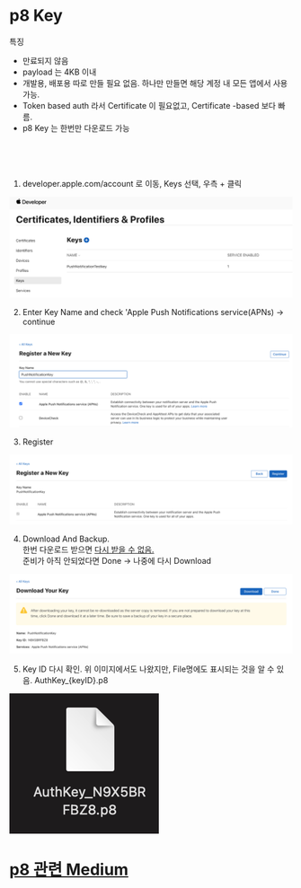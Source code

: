 # p8 Key

특징
- 만료되지 않음
- payload 는 4KB 이내
- 개발용, 배포용 따로 만들 필요 없음. 하나만 만들면 해당 계정 내 모든 앱에서 사용 가능.
- Token based auth 라서 Certificate 이 필요없고, Certificate -based 보다 빠름. 
- p8 Key 는 한번만 다운로드 가능

<br><br><br>

1. developer.apple.com/account 로 이동, Keys 선택, 우측 + 클릭

![](/iOS/Push%20Notification/images/gettingP8-1.png)


2. Enter Key Name and check 'Apple Push Notifications service(APNs) -> continue

![](/iOS/Push%20Notification/images/gettingP8-2.png)

3. Register

![](/iOS/Push%20Notification/images/gettingP8-3.png)

4. Download And Backup.  
한번 다운로드 받으면 <ins>다시 받을 수 없음.</ins>  
준비가 아직 안되었다면 Done -> 나중에 다시 Download 

![](/iOS/Push%20Notification/images/gettingP8-4.png)

5. Key ID 다시 확인. 위 이미지에서도 나왔지만, File명에도 표시되는 것을 알 수 있음. AuthKey_{keyID}.p8

![](/iOS/Push%20Notification/images/gettingP8-5.png)


# [p8 관련 Medium](https://medium.com/@syumak/how-to-send-push-notifications-to-ios-devices-via-p8-key-using-amazon-pinpoint-f08efb2a6b7)